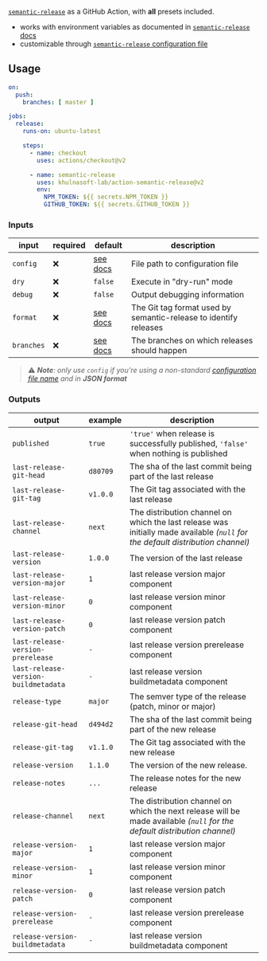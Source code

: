 [`semantic-release`](https://semantic-release.gitbook.io/) as a GitHub Action, with **all** presets included.

- works with environment variables as documented in [`semantic-release` docs](https://semantic-release.gitbook.io/semantic-release/usage/ci-configuration#authentication)
- customizable through [`semantic-release` configuration file][config-file]

## Usage

```yaml
on:
  push:
    branches: [ master ]

jobs:
  release:
    runs-on: ubuntu-latest

    steps:
      - name: checkout
        uses: actions/checkout@v2

      - name: semantic-release
        uses: khulnasoft-lab/action-semantic-release@v2
        env:
          NPM_TOKEN: ${{ secrets.NPM_TOKEN }}
          GITHUB_TOKEN: ${{ secrets.GITHUB_TOKEN }}
```

### Inputs

| input       | required | default     | description                                                      |
| ----------- | -------- | ----------- | ---------------------------------------------------------------- |
| `config`    | ❌       | [see docs]  | File path to configuration file                                  |
| `dry`       | ❌       | `false`     | Execute in "dry-run" mode                                        |
| `debug`     | ❌       | `false`     | Output debugging information                                     |
| `format`    | ❌       | [see docs]  | The Git tag format used by semantic-release to identify releases |
| `branches`  | ❌       | [see docs]  | The branches on which releases should happen                     |

> ⚠️ _**Note**: only use `config` if you're using a non-standard [configuration file name][config-file] and in **JSON format**_

### Outputs

| output                               | example  | description                                                      |
| ------------------------------------ | -------- | ---------------------------------------------------------------- |
| `published`                          | `true`   | `'true'` when release is successfully published, `'false'` when nothing is published
| `last-release-git-head`              | `d80709` | The sha of the last commit being part of the last release
| `last-release-git-tag`               | `v1.0.0` | The Git tag associated with the last release
| `last-release-channel`               | `next`   | The distribution channel on which the last release was initially made available _(`null` for the default distribution channel)_
| `last-release-version`               | `1.0.0`  | The version of the last release
| `last-release-version-major`         | `1`      | last release version major component
| `last-release-version-minor`         | `0`      | last release version minor component
| `last-release-version-patch`         | `0`      | last release version patch component
| `last-release-version-prerelease`    | `-`      | last release version prerelease component
| `last-release-version-buildmetadata` | `-`      | last release version buildmetadata component
| `release-type`                       | `major`  | The semver type of the release (patch, minor or major)
| `release-git-head`                   | `d494d2` | The sha of the last commit being part of the new release
| `release-git-tag`                    | `v1.1.0` | The Git tag associated with the new release
| `release-version`                    | `1.1.0`  | The version of the new release.
| `release-notes`                      | `...`    | The release notes for the new release
| `release-channel`                    | `next`   | The distribution channel on which the next release will be made available _(`null` for the default distribution channel)_
| `release-version-major`              | `1`      | last release version major component
| `release-version-minor`              | `1`      | last release version minor component
| `release-version-patch`              | `0`      | last release version patch component
| `release-version-prerelease`         | `-`      | last release version prerelease component
| `release-version-buildmetadata`      | `-`      | last release version buildmetadata component

[config-file]: https://semantic-release.gitbook.io/semantic-release/usage/configuration#configuration-file
[see docs]: https://semantic-release.gitbook.io/semantic-release/usage/configuration#options
